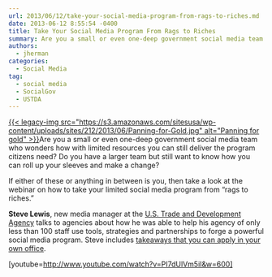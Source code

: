 ```yaml
---
url: 2013/06/12/take-your-social-media-program-from-rags-to-riches.md
date: 2013-06-12 8:55:54 -0400
title: Take Your Social Media Program From Rags to Riches
summary: Are you a small or even one-deep government social media team who wonders how with limited resources you can still deliver the program citizens need? Do you have a larger team but still want to know how you can roll up your sleeves and make a change? If either
authors:
  - jherman
categories:
  - Social Media
tag:
  - social media
  - SocialGov
  - USTDA
---
```


[{{< legacy-img src="https://s3.amazonaws.com/sitesusa/wp-content/uploads/sites/212/2013/06/Panning-for-Gold.jpg" alt="Panning for gold" >}}](https://s3.amazonaws.com/sitesusa/wp-content/uploads/sites/212/2013/06/Panning-for-Gold.jpg)Are you a small or even one-deep government social media team who wonders how with limited resources you can still deliver the program citizens need? Do you have a larger team but still want to know how you can roll up your sleeves and make a change?

If either of these or anything in between is you, then take a look at the webinar on how to take your limited social media program from “rags to riches.&#8221;

**Steve Lewis**, new media manager at the <a href="http://www.ustda.gov/" target="_blank">U.S. Trade and Development Agency</a> talks to agencies about how he was able to help his agency of only less than 100 staff use tools, strategies and partnerships to forge a powerful social media program. Steve includes [takeaways that you can apply in your own office](http://www.slideshare.net/DigitalGov/launching-a-social-media-program-with-limited-resources "Launching a Social Media Program With Limited Resources, June 20, 2013, U.S. Trade and Development Agency").

[youtube=http://www.youtube.com/watch?v=PI7dUlVm5iI&w=600]

 

 
